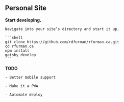## Personal Site

**Start developing.**

    Navigate into your site’s directory and start it up.

    ```shell
    git clone https://github.com/rdfurman/rfurman.ca.git
    cd rfurman.ca
    npm install
    gatsby develop
    ```

**TODO**

    - Better mobile support

    - Make it a PWA

    - Automate deploy